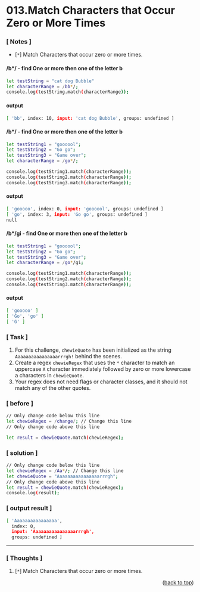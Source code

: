 <a name="topage"></a>

# 013.Match Characters that Occur Zero or More Times

### [ Notes ]
  * [`*`] Match Characters that occur zero or more times. 

#### /b*/ - find One or more then one of the letter b

```sh
let testString = "cat dog Bubble"
let characterRange = /bb*/;
console.log(testString.match(characterRange));
```

#### output
```sh
[ 'bb', index: 10, input: 'cat dog Bubble', groups: undefined ]
```

#### /b*/ - find One or more then one of the letter b

```sh
let testString1 = "goooool";
let testString2 = "Go go";
let testString3 = "Game over";
let characterRange = /go*/;

console.log(testString1.match(characterRange));
console.log(testString2.match(characterRange));
console.log(testString3.match(characterRange));
```

#### output
```sh
[ 'gooooo', index: 0, input: 'goooool', groups: undefined ]
[ 'go', index: 3, input: 'Go go', groups: undefined ]
null
```

#### /b*/gi - find One or more then one of the letter b 

```sh
let testString1 = "goooool";
let testString2 = "Go go";
let testString3 = "Game over";
let characterRange = /go*/gi;

console.log(testString1.match(characterRange));
console.log(testString2.match(characterRange));
console.log(testString3.match(characterRange));
```

#### output
```sh
[ 'gooooo' ]
[ 'Go', 'go' ]
[ 'G' ]
```

### [ Task ]
  1. For this challenge, `chewieQuote` has been initialized as the string `Aaaaaaaaaaaaaaaarrrgh!` behind the scenes.
  2. Create a regex `chewieRegex` that uses the `*` character to match an uppercase `A` character immediately followed by zero or more lowercase a characters in `chewieQuote`.
  3. Your regex does not need flags or character classes, and it should not match any of the other quotes.

### [ before ]

```sh
// Only change code below this line
let chewieRegex = /change/; // Change this line
// Only change code above this line

let result = chewieQuote.match(chewieRegex);
```

### [ solution ]

```sh
// Only change code below this line
let chewieRegex = /Aa*/; // Change this line
let chewieQuote = "Aaaaaaaaaaaaaaaarrrgh";
// Only change code above this line
let result = chewieQuote.match(chewieRegex);
console.log(result);
```

### [ output result ]

```sh
[ 'Aaaaaaaaaaaaaaaa',
  index: 0,
  input: 'Aaaaaaaaaaaaaaaarrrgh',
  groups: undefined ]
```

-----

### [ Thoughts ]

  1. [`*`] Match Characters that occur zero or more times. 
  

<p align="right">(<a href="#topage">back to top</a>)</p>
<br/>
<br/>
